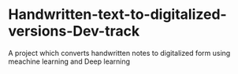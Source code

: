 # Handwritten-text-to-digitalized-versions-Dev-track
A project which converts handwritten notes to digitalized form using meachine learning and Deep learning 

